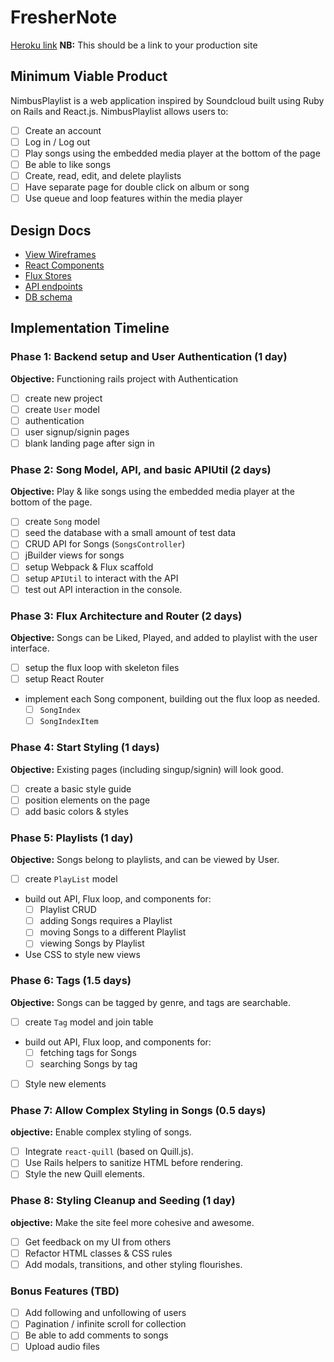 # FresherNote

[Heroku link][heroku] **NB:** This should be a link to your production site

[heroku]: https://enigmatic-escarpment-61315.herokuapp.com/

## Minimum Viable Product

NimbusPlaylist is a web application inspired by Soundcloud built using Ruby on Rails
and React.js. NimbusPlaylist allows users to:

<!-- This is a Markdown checklist. Use it to keep track of your
progress. Put an x between the brackets for a checkmark: [x] -->

- [ ] Create an account
- [ ] Log in / Log out
- [ ] Play songs using the embedded media player at the bottom of the page
- [ ] Be able to like songs
- [ ] Create, read, edit, and delete playlists
- [ ] Have separate page for double click on album or song
- [ ] Use queue and loop features within the media player

## Design Docs
* [View Wireframes][views]
* [React Components][components]
* [Flux Stores][stores]
* [API endpoints][api-endpoints]
* [DB schema][schema]

[views]: ./docs/views.md
[components]: ./docs/components.md
[stores]: ./docs/stores.md
[api-endpoints]: ./docs/api-endpoints.md
[schema]: ./docs/schema.md

## Implementation Timeline

### Phase 1: Backend setup and User Authentication (1 day)

**Objective:** Functioning rails project with Authentication

- [ ] create new project
- [ ] create `User` model
- [ ] authentication
- [ ] user signup/signin pages
- [ ] blank landing page after sign in

### Phase 2: Song Model, API, and basic APIUtil (2 days)

**Objective:** Play & like songs using the embedded media player at the bottom of the page.

- [ ] create `Song` model
- [ ] seed the database with a small amount of test data
- [ ] CRUD API for Songs (`SongsController`)
- [ ] jBuilder views for songs
- [ ] setup Webpack & Flux scaffold
- [ ] setup `APIUtil` to interact with the API
- [ ] test out API interaction in the console.

### Phase 3: Flux Architecture and Router (2 days)

**Objective:** Songs can be Liked, Played, and added to playlist with the
user interface.

- [ ] setup the flux loop with skeleton files
- [ ] setup React Router
- implement each Song component, building out the flux loop as needed.
  - [ ] `SongIndex`
  - [ ] `SongIndexItem`

### Phase 4: Start Styling (1 days)

**Objective:** Existing pages (including singup/signin) will look good.

- [ ] create a basic style guide
- [ ] position elements on the page
- [ ] add basic colors & styles

### Phase 5: Playlists (1 day)

**Objective:** Songs belong to playlists, and can be viewed by User.

- [ ] create `PlayList` model
- build out API, Flux loop, and components for:
  - [ ] Playlist CRUD
  - [ ] adding Songs requires a Playlist
  - [ ] moving Songs to a different Playlist
  - [ ] viewing Songs by Playlist
- Use CSS to style new views


### Phase 6: Tags (1.5 days)

**Objective:** Songs can be tagged by genre, and tags are searchable.

- [ ] create `Tag` model and join table
- build out API, Flux loop, and components for:
  - [ ] fetching tags for Songs
  - [ ] searching Songs by tag
- [ ] Style new elements

### Phase 7: Allow Complex Styling in Songs (0.5 days)

**objective:** Enable complex styling of songs.

- [ ] Integrate `react-quill` (based on Quill.js).
- [ ] Use Rails helpers to sanitize HTML before rendering.
- [ ] Style the new Quill elements.

### Phase 8: Styling Cleanup and Seeding (1 day)

**objective:** Make the site feel more cohesive and awesome.

- [ ] Get feedback on my UI from others
- [ ] Refactor HTML classes & CSS rules
- [ ] Add modals, transitions, and other styling flourishes.

### Bonus Features (TBD)
- [ ] Add following and unfollowing of users
- [ ] Pagination / infinite scroll for collection
- [ ] Be able to add comments to songs
- [ ] Upload audio files

[phase-one]: ./docs/phases/phase1.md
[phase-two]: ./docs/phases/phase2.md
[phase-three]: ./docs/phases/phase3.md
[phase-four]: ./docs/phases/phase4.md
[phase-five]: ./docs/phases/phase5.md
